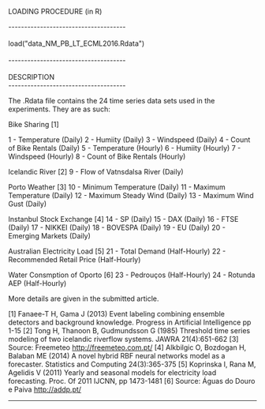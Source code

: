 LOADING PROCEDURE (in R)<br />

-------------------------------------<br />
<br />
load("data_NM_PB_LT_ECML2016.Rdata")<br />
<br />
-------------------------------------<br />
<br />
DESCRIPTION<br />
-------------------------------------<br />

The .Rdata file contains the 24 time series data sets used in the experiments.
They are as such:

Bike Sharing [1]

1 - Temperature (Daily)
2 - Humiity (Daily)
3 - Windspeed (Daily)
4 - Count of Bike Rentals (Daily)
5 - Temperature (Hourly)
6 - Humiity (Hourly)
7 - Windspeed (Hourly)
8 - Count of Bike Rentals (Hourly)

Icelandic River [2]
9 - Flow of Vatnsdalsa River (Daily)

Porto Weather [3]
10 - Minimum Temperature (Daily)
11 - Maximum Temperature (Daily)
12 - Maximum Steady Wind (Daily)
13 - Maximum Wind Gust (Daily)

Instanbul Stock Exchange [4]
14 - SP (Daily)
15 - DAX (Daily)
16 - FTSE (Daily)
17 - NIKKEI (Daily)
18 - BOVESPA (Daily)
19 - EU (Daily)
20 - Emerging Markets (Daily)

Australian Electricity Load [5]
21 - Total Demand (Half-Hourly)
22 - Recommended Retail Price (Half-Hourly)

Water Consmption of Oporto [6]
23 - Pedrouços (Half-Hourly)
24 - Rotunda AEP (Half-Hourly)

More details are given in the submitted article.

[1] Fanaee-T H, Gama J (2013) Event labeling combining ensemble detectors and background knowledge. Progress in Artificial Intelligence pp 1-15
[2] Tong H, Thanoon B, Gudmundsson G (1985) Threshold time series modeling of two icelandic riverflow systems. JAWRA 21(4):651-662
[3] Source: Freemeteo http://freemeteo.com.pt/
[4] Alkbilgic O, Bozdogan H, Balaban ME (2014) A novel hybrid RBF neural networks model as a forecaster. Statistics and Computing 24(3):365-375
[5] Koprinska I, Rana M, Agelidis V (2011) Yearly and seasonal models for electricity load forecasting. Proc. Of 2011 IJCNN, pp 1473-1481
[6] Source: Águas do Douro e Paiva http://addp.pt/

-------------------------------------
